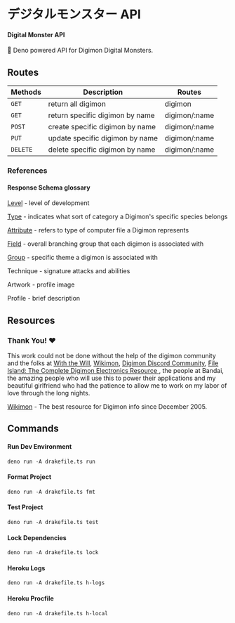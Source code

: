 # **デジタルモンスター API**

#### Digital Monster API

👾 Deno powered API for Digimon Digital Monsters.

## Routes

| Methods  | Description                     | Routes        |
| -------- | ------------------------------- | ------------- |
| `GET`    | return all digimon              | digimon       |
| `GET`    | return specific digimon by name | digimon/:name |
| `POST`   | create specific digimon by name | digimon/:name |
| `PUT`    | update specific digimon by name | digimon/:name |
| `DELETE` | delete specific digimon by name | digimon/:name |

### References

#### Response Schema glossary

[Level](https://wikimon.net/Evolution_Stage) - level of development

[Type](https://wikimon.net/Type) - indicates what sort of category a Digimon's specific species belongs

[Attribute](https://wikimon.net/Attribute) - refers to type of computer file a Digimon represents

[Field](https://wikimon.net/Field) - overall branching group that each digimon is associated with

[Group](https://wikimon.net/Group) - specific theme a digimon is associated with

Technique - signature attacks and abilities

Artwork - profile image

Profile - brief description

## Resources

### **Thank You! ❤️**

This work could not be done without the help of the digimon community and the folks at [With the Will](https://withthewill.net/), [Wikimon](wikimon), [Digimon Discord Community](https://discord.gg/0VODO3ww0zghqOCO), [File Island: The Complete Digimon Electronics Resource
](http://lcd.withthewill.net/), the people at Bandai, the amazing people who will use this to power their applications and my beautiful girlfriend who had the patience to allow me to work on my labor of love through the long nights.

[Wikimon](https://wikimon.net/Main_Page) - The best resource for Digimon info since December 2005.

## Commands

#### Run Dev Environment

```CLI
deno run -A drakefile.ts run
```

#### Format Project

```CLI
deno run -A drakefile.ts fmt
```

#### Test Project

```CLI
deno run -A drakefile.ts test
```

#### Lock Dependencies

```CLI
deno run -A drakefile.ts lock
```

#### Heroku Logs

```CLI
deno run -A drakefile.ts h-logs
```

#### Heroku Procfile

```CLI
deno run -A drakefile.ts h-local
```
